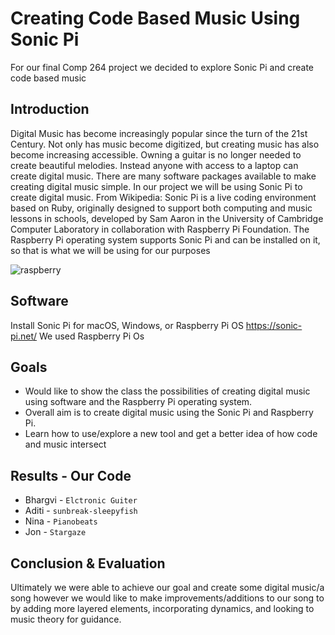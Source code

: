 # Creating Code Based Music Using Sonic Pi 

For our final Comp 264 project we decided to explore Sonic Pi and create code based music 

## Introduction

Digital Music has become increasingly popular since the turn of the 21st Century. Not only has music become digitized, but creating music has also become increasing accessible. Owning a guitar is no longer needed to create beautiful melodies. Instead anyone with access to a laptop can create digital music. There are many software packages available to make creating digital music simple. In our project we will be using Sonic Pi to create digital music. From Wikipedia: Sonic Pi is a live coding environment based on Ruby, originally designed to support both computing and music lessons in schools, developed by Sam Aaron in the University of Cambridge Computer Laboratory in collaboration with Raspberry Pi Foundation. The Raspberry Pi operating system supports Sonic Pi and can be installed on it, so that is what we will be using for our purposes

![raspberry](https://pbs.twimg.com/profile_images/3069760833/0108904c62f2d7058abd12476753d44f_400x400.png)

## Software 
Install Sonic Pi for macOS, Windows, or Raspberry Pi OS https://sonic-pi.net/
We used Raspberry Pi Os


## Goals 
* Would like to show the class the possibilities of creating digital music using software and the Raspberry Pi operating system. 
* Overall aim is to create digital music using the Sonic Pi and Raspberry Pi.
* Learn how to use/explore a new tool and get a better idea of how code and music intersect

## Results - Our Code 

* Bhargvi - `Elctronic Guiter` 
* Aditi - `sunbreak-sleepyfish`
* Nina - `Pianobeats`
* Jon - `Stargaze` 

## Conclusion & Evaluation 

Ultimately we were able to achieve our goal and create some digital music/a song however we would like to make improvements/additions to our song to by adding more layered elements, incorporating dynamics, and looking to music theory for guidance. 



